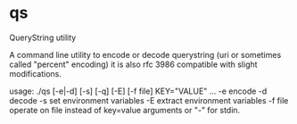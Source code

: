 # qs
QueryString utility

A command line utility to encode or decode querystring (uri or sometimes called "percent" encoding)
it is also rfc 3986 compatible with slight modifications.

usage:
	./qs [-e|-d] [-s] [-q] [-E] [-f file] KEY="VALUE" ...
	-e	encode
	-d	decode
	-s	set environment variables
	-E	extract environment variables
	-f file	operate on file instead of key=value arguments or "-" for stdin.

